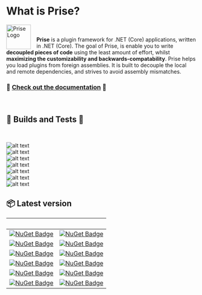 # What is Prise?

<img src="https://github.com/merken/Prise/blob/master/docs/prise.png?raw=true" 
alt="Prise Logo" width="65" height="65" style="float:left; padding-right:15px;" />

<br/>

**Prise** is a plugin framework for .NET (Core) applications, written in .NET (Core). The goal of Prise, is enable you to write **decoupled pieces of code** using the least amount of effort, whilst **maximizing the customizability and backwards-compatability**. Prise helps you load plugins from foreign assemblies. It is built to decouple the local and remote dependencies, and strives to avoid assembly mismatches.
### 📜 [Check out the documentation](https://merken.github.io/Prise) 📜

<br/>

## 🚀 Builds and Tests 🧪

<br/>

![alt text](https://img.shields.io/github/workflow/status/merken/prise/prise-build?label=Prise%20Build&style=flat-square)</br>
![alt text](https://img.shields.io/github/workflow/status/merken/prise/prise-unit-tests?label=Unit%20Tests&style=flat-square)</br>
![alt text](https://img.shields.io/github/workflow/status/merken/prise/prise-integration-tests?label=Integration%20Tests&style=flat-square)</br>
![alt text](https://img.shields.io/github/workflow/status/merken/prise/prise-backwards-compatability?label=Backwards%20Compatability%20Tests&style=flat-square)</br>
![alt text](https://img.shields.io/github/workflow/status/merken/prise/prise-build-samples?label=Build%20Samples&style=flat-square)</br>
![alt text](https://img.shields.io/github/workflow/status/merken/prise/prise-build-samples-plugins?label=Build%20Samples%20Plugins&style=flat-square)</br>
![alt text](https://img.shields.io/github/workflow/status/merken/prise/prise-unit-test-samples-plugins?label=Samples%20Unit%20Tests&style=flat-square)</br>

## 📦 Latest version
| &nbsp; | &nbsp; |
| -- | -- |
| [![NuGet Badge](https://img.shields.io/nuget/v/Prise?label=Prise&style=flat-square)](https://www.nuget.org/packages/Prise/) | [![NuGet Badge](https://img.shields.io/nuget/dt/prise?style=flat-square)](https://www.nuget.org/packages/Prise/) |
| [![NuGet Badge](https://img.shields.io/nuget/v/Prise.Plugin?label=Prise.Plugin&style=flat-square)](https://www.nuget.org/packages/Prise.Plugin/) | [![NuGet Badge](https://img.shields.io/nuget/dt/Prise.Plugin?style=flat-square)](https://www.nuget.org/packages/Prise.plugin/) |
| [![NuGet Badge](https://img.shields.io/nuget/v/Prise.Mvc?label=Prise.Mvc&style=flat-square)](https://www.nuget.org/packages/Prise.Mvc/) | [![NuGet Badge](https://img.shields.io/nuget/dt/Prise.Mvc?style=flat-square)](https://www.nuget.org/packages/Prise.Mvc/) |
| [![NuGet Badge](https://img.shields.io/nuget/v/Prise.Proxy?label=Prise.Proxy&style=flat-square)](https://www.nuget.org/packages/Prise.Proxy/) | [![NuGet Badge](https://img.shields.io/nuget/dt/Prise.Proxy?style=flat-square)](https://www.nuget.org/packages/Prise.Proxy/) |
| [![NuGet Badge](https://img.shields.io/nuget/v/Prise.ReverseProxy?label=Prise.ReverseProxy&style=flat-square)](https://www.nuget.org/packages/Prise.ReverseProxy/) | [![NuGet Badge](https://img.shields.io/nuget/dt/Prise.ReverseProxy?style=flat-square)](https://www.nuget.org/packages/Prise.ReverseProxy/) |
| [![NuGet Badge](https://img.shields.io/nuget/v/Prise.Testing?label=Prise.Testing&style=flat-square)](https://www.nuget.org/packages/Prise.Testing/) | [![NuGet Badge](https://img.shields.io/nuget/dt/Prise.Testing?style=flat-square)](https://www.nuget.org/packages/Prise.Testing/) |
